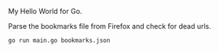 My Hello World for Go.

Parse the bookmarks file from Firefox and check for dead urls.

```
go run main.go bookmarks.json
```